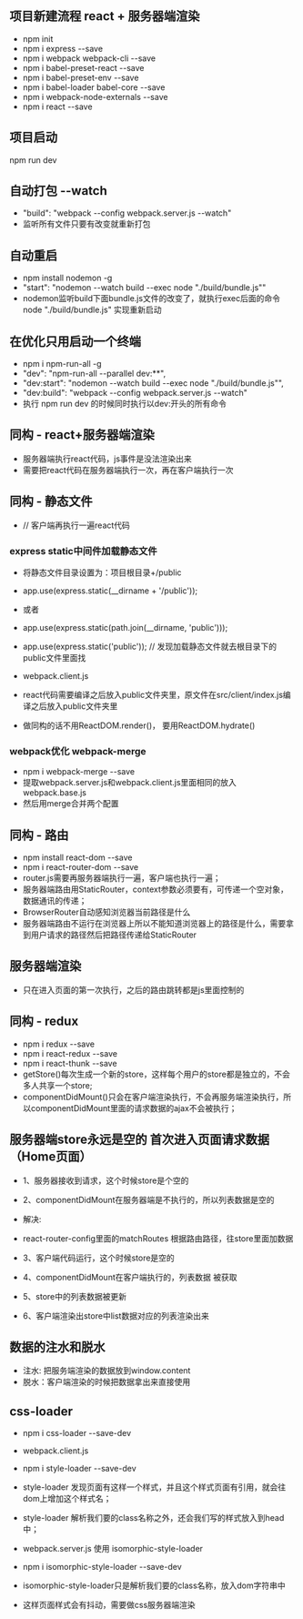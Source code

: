 ## 项目新建流程 react + 服务器端渲染
* npm init
* npm i express --save
* npm i webpack webpack-cli --save
* npm i babel-preset-react --save
* npm i babel-preset-env --save
* npm i babel-loader babel-core --save
* npm i webpack-node-externals --save
* npm i react --save


## 项目启动
npm run dev

## 自动打包 --watch
* "build": "webpack --config webpack.server.js --watch"
* 监听所有文件只要有改变就重新打包

## 自动重启
* npm install nodemon -g
* "start": "nodemon --watch  build --exec node \"./build/bundle.js\""
* nodemon监听build下面bundle.js文件的改变了，就执行exec后面的命令 node \"./build/bundle.js\" 实现重新启动

## 在优化只用启动一个终端
* npm i npm-run-all -g
* "dev": "npm-run-all --parallel dev:**",
* "dev:start": "nodemon --watch  build --exec node \"./build/bundle.js\"",
* "dev:build": "webpack --config webpack.server.js --watch"
* 执行 npm run dev 的时候同时执行以dev:开头的所有命令

## 同构 - react+服务器端渲染
* 服务器端执行react代码，js事件是没法渲染出来
* 需要把react代码在服务器端执行一次，再在客户端执行一次

## 同构 - 静态文件
* <script src="./index.js"></script> // 客户端再执行一遍react代码

### express static中间件加载静态文件
* 将静态文件目录设置为：项目根目录+/public
* app.use(express.static(__dirname + '/public'));
* 或者
* app.use(express.static(path.join(__dirname, 'public')));

* app.use(express.static('public')); // 发现加载静态文件就去根目录下的public文件里面找


* webpack.client.js
* react代码需要编译之后放入public文件夹里，原文件在src/client/index.js编译之后放入public文件夹里
* 做同构的话不用ReactDOM.render()， 要用ReactDOM.hydrate()

### webpack优化 webpack-merge
* npm i webpack-merge --save
* 提取webpack.server.js和webpack.client.js里面相同的放入webpack.base.js
* 然后用merge合并两个配置

## 同构 - 路由
* npm install react-dom --save
* npm i react-router-dom --save
* router.js需要再服务器端执行一遍，客户端也执行一遍；
* 服务器端路由用StaticRouter，context参数必须要有，可传递一个空对象，数据通讯的传递；
* BrowserRouter自动感知浏览器当前路径是什么
* 服务器端路由不运行在浏览器上所以不能知道浏览器上的路径是什么，需要拿到用户请求的路径然后把路径传递给StaticRouter

## 服务器端渲染 
* 只在进入页面的第一次执行，之后的路由跳转都是js里面控制的

## 同构 - redux
* npm i redux --save
* npm i react-redux --save
* npm i react-thunk --save
* getStore()每次生成一个新的store，这样每个用户的store都是独立的，不会多人共享一个store;
* componentDidMount()只会在客户端渲染执行，不会再服务端渲染执行，所以componentDidMount里面的请求数据的ajax不会被执行；

## 服务器端store永远是空的 首次进入页面请求数据（Home页面）
* 1、服务器接收到请求，这个时候store是个空的
* 2、componentDidMount在服务器端是不执行的，所以列表数据是空的
* 解决:
* react-router-config里面的matchRoutes 根据路由路径，往store里面加数据

* 3、客户端代码运行，这个时候store是空的
* 4、componentDidMount在客户端执行的，列表数据 被获取
* 5、store中的列表数据被更新
* 6、客户端渲染出store中list数据对应的列表渲染出来

## 数据的注水和脱水
* 注水: 把服务端渲染的数据放到window.content
* 脱水：客户端渲染的时候把数据拿出来直接使用



## css-loader
* npm i css-loader --save-dev

* webpack.client.js
* npm i style-loader --save-dev
* style-loader 发现页面有这样一个样式，并且这个样式页面有引用，就会往dom上增加这个样式名；
* style-loader 解析我们要的class名称之外，还会我们写的样式放入到head中；

* webpack.server.js 使用 isomorphic-style-loader
* npm i isomorphic-style-loader --save-dev  
* isomorphic-style-loader只是解析我们要的class名称，放入dom字符串中

* 这样页面样式会有抖动，需要做css服务器端渲染





